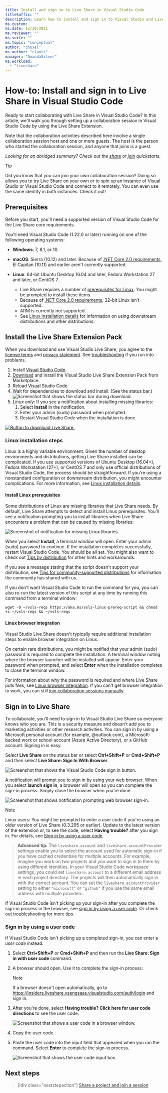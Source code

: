 ```yaml
---
title: Install and sign in to Live Share in Visual Studio Code
titleSuffix: ""
description: Learn how to install and sign in to Visual Studio and Live Share so that you can collaborate on projects with your team.
ms.custom:
ms.date: 12/30/2021
ms.reviewer: ""
ms.suite: ""
ms.topic: "conceptual"
author: "chuxel"
ms.author: "clantz"
manager: "AmandaSilver"
ms.workload: 
  - "liveshare"
---
```


<!--
Copyright © Microsoft Corporation
All rights reserved.
Creative Commons Attribution 4.0 License (International): https://creativecommons.org/licenses/by/4.0/legalcode
-->

# How-to: Install and sign in to Live Share in Visual Studio Code

Ready to start collaborating with Live Share in Visual Studio Code? In this article, we'll walk you through setting up a collaboration session in Visual Studio Code by using the Live Share Extension.

Note that the collaboration activities described here involve a single collaboration session host and one or more guests. The host is the person who started the collaboration session, and anyone that joins is a guest.

*Looking for an abridged summary? Check out the [share](../quickstart/share.md) or [join](../quickstart/join.md) quickstarts.*

> [!TIP]
> Did you know that you can join your own collaboration session? Doing so allows you to try Live Share on your own or to spin up an instance of Visual Studio or Visual Studio Code and connect to it remotely. You can even use the same identity in both instances. Check it out!

## Prerequisites

Before you start, you'll need a supported version of Visual Studio Code for the Live Share core requirements. 

You'll need Visual Studio Code (1.22.0 or later) running on one of the following operating systems:

- **Windows**: 7, 8.1, or 10.

- **macOS**: Sierra (10.12) and later. Because of [.NET Core 2.0 requirements](https://go.microsoft.com/fwlink/?linkid=872315), El Capitan (10.11) and earlier aren't currently supported.

- **Linux**: 64-bit Ubuntu Desktop 16.04 and later, Fedora Workstation 27 and later, or CentOS 7.
    - Live Share requires a number of [prerequisites for Linux](#linux-installation-steps). You might be prompted to install these items.
    - Because of [.NET Core 2.0 requirements](https://go.microsoft.com/fwlink/?linkid=872314), 32-bit Linux isn't supported.
    - ARM is currently not supported.
    - See [Linux installation details](../reference/linux.md) for information on using downstream distributions and other distributions.

## Install the Live Share Extension Pack

When you download and use Visual Studio Live Share, you agree to the [license terms](https://aka.ms/vsls-license) and [privacy statement](https://www.microsoft.com/en-us/privacystatement/EnterpriseDev/default.aspx). See [troubleshooting](../troubleshooting.md) if you run into problems.

1. Install <a href="https://code.visualstudio.com/">Visual Studio Code</a>.
2. [Download](https://aka.ms/vsls-dl/vscode) and install the Visual Studio Live Share Extension Pack from Marketplace.
3. Reload Visual Studio Code.
4. Wait for dependencies to download and install. (See the status bar.)<br/>
    ![Screenshot that shows the status bar during download.](../media/vscode-finishing-install.png)
5. *Linux only*: If you see a notification about installing missing libraries:
    1. Select **Install** in the notification.
    2. Enter your admin (sudo) password when prompted.
    3. Restart Visual Studio Code when the installation is done.

[![Button to download Live Share.](../media/download.png)](https://aka.ms/vsls-dl/vscode)

### Linux installation steps

Linux is a highly variable environment. Given the number of desktop environments and distributions, getting Live Share installed can be complicated. If you use supported versions of Ubuntu Desktop (16.04+), Fedora Workstation (27+), or CentOS 7 and only use official distributions of Visual Studio Code, the process should be straightforward. If you're using a nonstandard configuration or downstream distribution, you might encounter complications. For more information, see [Linux installation details](../reference/linux.md).

#### Install Linux prerequisites

Some distributions of Linux are missing libraries that Live Share needs. By default, Live Share attempts to detect and install Linux prerequisites. You'll see a notification prompting you to install libraries when Live Share encounters a problem that can be caused by missing libraries:

![Screenshot of notification for missing Linux libraries.](../media/vscode-linux-prereq-missing.png)

When you select **Install**, a terminal window will open. Enter your admin (sudo) password to continue. If the installation completes successfully, restart Visual Studio Code. You should be all set. You might also want to check out [Tips by distribution](../reference/linux.md#tips-by-distribution) for other hints and workarounds.

If you see a message stating that the script doesn't support your distribution, see [Tips for community-supported distributions](../reference/linux.md#tips-for-community-supported-distros) for information the community has shared with us.

If you don't want Visual Studio Code to run the command for you, you can also re-run the latest version of this script at any time by running this command from a terminal window:

```
wget -O ~/vsls-reqs https://aka.ms/vsls-linux-prereq-script && chmod +x ~/vsls-reqs && ~/vsls-reqs
```

#### Linux browser integration

Visual Studio Live Share doesn't typically require additional installation steps to enable browser integration on Linux.

On certain rare distributions, you might be notified that your admin (sudo) password is required to complete the installation. A terminal window noting where the browser launcher will be installed will appear. Enter your password when prompted, and select **Enter** when the installation completes to close the terminal window.

For information about why the password is required and where Live Share puts files, see [Linux browser integration](../reference/linux.md#linux-browser-integration). If you can't get browser integration to work, you can still [join collaboration sessions manually](../use/vscode.md#join-manually).

## Sign in to Live Share

To collaborate, you'll need to sign in to Visual Studio Live Share so everyone knows who you are. This is a security measure and doesn't add you to marketing activities or other research activities. You can sign in by using a Microsoft personal account (for example, @outlook.com), a Microsoft-backed work or school account (Azure Active Directory), or a GitHub account. Signing in is easy.

Select **Live Share** on the status bar or select **Ctrl+Shift+P** or **Cmd+Shift+P** and then select **Live Share: Sign In With Browser**.

![Screenshot that shows the Visual Studio Code sign in button.](../media/vscode-sign-in-button.png)

A notification will prompt you to sign in by using your web browser. When you select **launch sign in**, a browser will open so you can complete the sign-in process. Simply close the browser when you're done.

![Screenshot that shows notification prompting web browser sign-in.](../media/vscode-sign-in-toast.png)

> [!note]
> Linux users: You might be prompted to enter a user code if you're using an older version of Live Share (0.3.295 or earlier). Update to the latest version of the extension or, to see the code, select **Having trouble?** after you sign in. For details, see [Sign in by using a user code](#sign-in-by-using-a-user-code).


> **Advanced tip:** The `liveshare.account` and `liveshare.accountProvider` settings enable you to select the account used for automatic sign-in if you have cached credentials for multiple accounts.
> For example, imagine you work on two projects and you want to sign in to them by using different identities. In your Visual Studio Code workspace settings, you could set `liveshare.account` to a different email address in each project directory. The projects will then automatically sign in with the correct account. You can set the `liveshare.accountProvider` setting to either `"microsoft"` or `"github"` if you use the same email address with multiple providers.

If Visual Studio Code isn't picking up your sign-in after you complete the sign-in process in the browser, see [sign in by using a user code](#sign-in-by-using-a-user-code). Or check out [troubleshooting](../troubleshooting.md#sign-in) for more tips.

### Sign in by using a user code

If Visual Studio Code isn't picking up a completed sign-in, you can enter a *user code* instead.

1. Select **Ctrl+Shift+P** or **Cmd+Shift+P** and then run the **Live Share: Sign in with user code** command.

2. A browser should open. Use it to complete the sign-in process:

    > [!NOTE]
    > If a browser doesn't open automatically, go to https://insiders.liveshare.vsengsaas.visualstudio.com/auth/login and sign in.

3. After you're done, select **Having trouble? Click here for user code directions** to see the user code.

    ![Screenshot that shows a user code in a browser window.](../media/vscode-user-code-browser.png)

4. Copy the user code.

5. Paste the user code into the input field that appeared when you ran the command. Select **Enter** to complete the sign-in process.

    ![Screenshot that shows the user code input box.](../media/vscode-user-code.png)

## Next steps

> [!div class="nextstepaction"]
> [Share a project and join a session](share-project-join-session-vscode.md)
